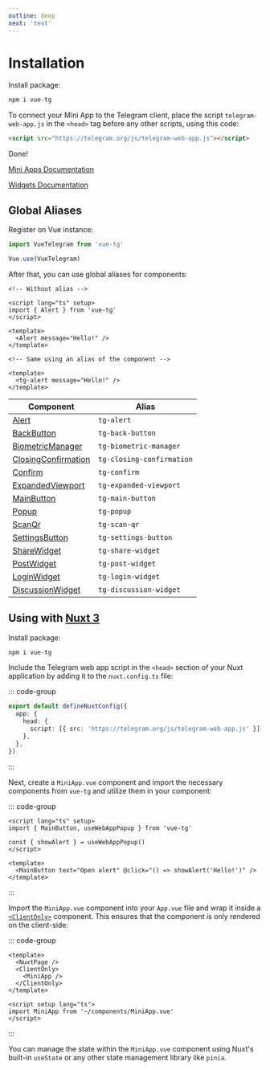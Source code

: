 ```yaml
---
outline: deep
next: 'test'
---
```


# Installation

Install package:

```bash
npm i vue-tg
```

To connect your Mini App to the Telegram client, place the script `telegram-web-app.js` in the `<head>` tag before any other scripts, using this code:

```html
<script src="https://telegram.org/js/telegram-web-app.js"></script>
```

Done!

[Mini Apps Documentation](/mini-apps)

[Widgets Documentation](/widgets)

## Global Aliases

Register on Vue instance:

```ts
import VueTelegram from 'vue-tg'

Vue.use(VueTelegram)
```

After that, you can use global aliases for components:

```vue
<!-- Without alias -->

<script lang="ts" setup>
import { Alert } from 'vue-tg'
</script>

<template>
  <Alert message="Hello!" />
</template>

<!-- Same using an alias of the component -->

<template>
  <tg-alert message="Hello!" />
</template>
```

| Component                                             | Alias                     |
| ----------------------------------------------------- | ------------------------- |
| [Alert](/mini-apps#alert)                             | `tg-alert`                |
| [BackButton](/mini-apps#backbutton)                   | `tg-back-button`          |
| [BiometricManager](/mini-apps#biometricmanager)       | `tg-biometric-manager`    |
| [ClosingConfirmation](/mini-apps#closingconfirmation) | `tg-closing-confirmation` |
| [Confirm](/mini-apps#confirm)                         | `tg-confirm`              |
| [ExpandedViewport](/mini-apps#expandedviewport)       | `tg-expanded-viewport`    |
| [MainButton](/mini-apps#mainbutton)                   | `tg-main-button`          |
| [Popup](/mini-apps#Popup)                             | `tg-popup`                |
| [ScanQr](/mini-apps#scanqr)                           | `tg-scan-qr`              |
| [SettingsButton](/mini-apps#settingsbutton)           | `tg-settings-button`      |
| [ShareWidget](/widgets#share-widget)                  | `tg-share-widget`         |
| [PostWidget](/widgets#post-widget)                    | `tg-post-widget`          |
| [LoginWidget](/widgets#login-widget)                  | `tg-login-widget`         |
| [DiscussionWidget](/widgets#discussion-widget)        | `tg-discussion-widget`    |

## Using with [Nuxt 3](https://nuxt.com/)

Install package:

```bash
npm i vue-tg
```

Include the Telegram web app script in the `<head>` section of your Nuxt application by adding it to the `nuxt.config.ts` file:

::: code-group
```ts [nuxt.config.ts]
export default defineNuxtConfig({
  app: {
    head: {
      script: [{ src: 'https://telegram.org/js/telegram-web-app.js' }],
    },
  },
})
```
:::

Next, create a `MiniApp.vue` component and import the necessary components from `vue-tg` and utilize them in your component:

::: code-group
```vue [MiniApp.vue]
<script lang="ts" setup>
import { MainButton, useWebAppPopup } from 'vue-tg'

const { showAlert } = useWebAppPopup()
</script>

<template>
  <MainButton text="Open alert" @click="() => showAlert('Hello!')" />
</template>
```
:::

Import the `MiniApp.vue` component into your `App.vue` file and wrap it inside a [`<ClientOnly>`](https://nuxt.com/docs/api/components/client-only) component. This ensures that the component is only rendered on the client-side:

::: code-group
```vue [App.vue]
<template>
  <NuxtPage />
  <ClientOnly>
    <MiniApp />
  </ClientOnly>
</template>

<script setup lang="ts">
import MiniApp from '~/components/MiniApp.vue'
</script>
```
:::

You can manage the state within the `MiniApp.vue` component using Nuxt's built-in `useState` or any other state management library like `pinia`.
